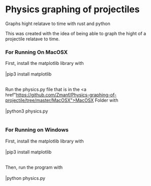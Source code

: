 # Physics graphing of projectiles
Graphs hight relatave to time with rust and python

This was created with the idea of being able to graph the hight of a projectile relatave to time.

<h3>For Running On MacOSX</h3>
First, install the matplotlib library with<br><br>|pip3 install matplotlib<br><br>

Run the physics.py file that is in the <a href"https://github.com/Zmanf/Physics-graphing-of-projectile/tree/master/MacOSX">MacOSX Folder</a> with<br><br>|python3 physics.py<br><br>

<h3>For Running on Windows</h3>
First, install the matplotlib library with<br><br>|pip3 install matplotlib<br><br>

Then, run the program with<br><br>|python physics.py<br><br>
